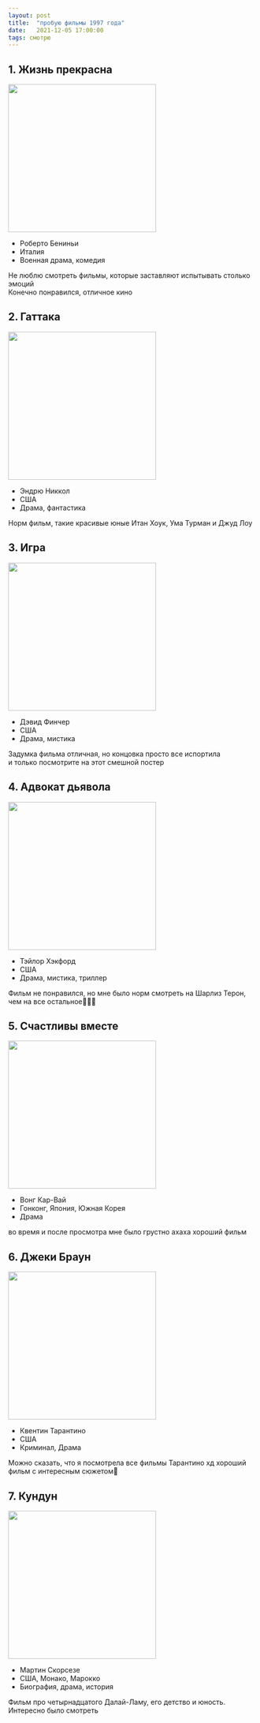 ```yaml
---
layout: post
title:  "пробую фильмы 1997 года"
date:   2021-12-05 17:00:00
tags: смотрю
---
```


## 1. Жизнь прекрасна
<a href="https://letterboxd.com/film/life-is-beautiful/" title="Перейти на страницу фильма в Letterboxd" target="_blank"><img src="https://a.ltrbxd.com/resized/sm/upload/cv/t6/4i/xu/f7DImXDebOs148U4uPjI61iDvaK-0-230-0-345-crop.jpg?k=ffc60b0ad8" width="300"></a>

- Роберто Бениньи
- Италия
- Военная драма, комедия

Не люблю смотреть фильмы, которые заставляют испытывать столько эмоций<br>
Конечно понравился, отличное кино

## 2. Гаттака
<a href="https://letterboxd.com/film/gattaca/" title="Перейти на страницу фильма в Letterboxd" target="_blank"><img src="https://a.ltrbxd.com/resized/film-poster/5/1/3/7/0/51370-gattaca-0-230-0-345-crop.jpg?k=031312b67a" width="300"></a>

- Эндрю Никкол
- США
- Драма, фантастика

Норм фильм, такие красивые юные Итан Хоук, Ума Турман и Джуд Лоу

## 3. Игра
<a href="https://letterboxd.com/film/the-game/" title="Перейти на страницу фильма в Letterboxd" target="_blank"><img src="https://a.ltrbxd.com/resized/sm/upload/p4/tj/oj/ph/4b7QXyDJsDFXrwVHUNlrmezCZJC-0-230-0-345-crop.jpg?k=4b4fc5f224" width="300"></a>

- Дэвид Финчер
- США
- Драма, мистика

Задумка фильма отличная, но концовка просто все испортила<br>
и только посмотрите на этот смешной постер

## 4. Адвокат дьявола
<a href="https://letterboxd.com/film/the-devils-advocate/" title="Перейти на страницу фильма в Letterboxd" target="_blank"><img src="https://a.ltrbxd.com/resized/sm/upload/ot/oc/lo/in/uG7JARMJSwPzA861zfSogAZticR-0-230-0-345-crop.jpg?k=22ff6ebf96" width="300"></a>

- Тэйлор Хэкфорд
- США
- Драма, мистика, триллер

Фильм не понравился, но мне было норм смотреть на Шарлиз Терон, чем на все остальное🤷🏻‍♀️

## 5. Счастливы вместе
<a href="https://letterboxd.com/film/happy-together-1997/" title="Перейти на страницу фильма в Letterboxd" target="_blank"><img src="https://a.ltrbxd.com/resized/sm/upload/4w/sy/nq/o5/qrpUybe97xNRYk63TryiwbItoAV-0-230-0-345-crop.jpg?k=4ad571ced2" width="300"></a>

- Вонг Кар-Вай
- Гонконг, Япония, Южная Корея
- Драма

во время и после просмотра мне было грустно ахаха хороший фильм

## 6. Джеки Браун
<a href="https://letterboxd.com/film/jackie-brown/" title="Перейти на страницу фильма в Letterboxd" target="_blank"><img src="https://a.ltrbxd.com/resized/sm/upload/08/3j/am/rx/4XVPYOdMAizdNMSwS0SK3fPJcvR-0-230-0-345-crop.jpg?k=4fca416d5b" width="300"></a>


- Квентин Тарантино
- США
- Криминал, Драма

Можно сказать, что я посмотрела все фильмы Тарантино хд хороший фильм с интересным сюжетом🌝

## 7. Кундун
<a href="https://letterboxd.com/film/kundun/" title="Перейти на страницу фильма в Letterboxd" target="_blank"><img src="https://a.ltrbxd.com/resized/sm/upload/gl/8r/gx/jb/tQOMq9k0jEm4bUXR5CPJSju7Vky-0-230-0-345-crop.jpg?k=d59dd56ed4" width="300"></a>

- Мартин Скорсезе
- США, Монако, Марокко
- Биография, драма, история

Фильм про четырнадцатого Далай-Ламу, его детство и юность. Интересно было смотреть
